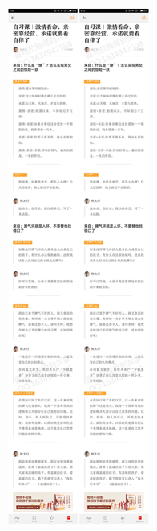 ![](../../images/2017年03月/GX0308-自习课｜激情看命，亲密靠经营，承诺就要看自律了.jpg)
![](../../images/2017年03月/GX0308-自习课｜激情看命，亲密靠经营，承诺就要看自律了.jpg)
